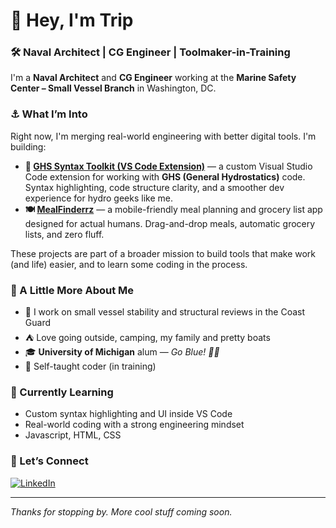 # 👋 Hey, I'm Trip
### 🛠 Naval Architect | CG Engineer | Toolmaker-in-Training

I'm a **Naval Architect** and **CG Engineer** working at the **Marine Safety Center – Small Vessel Branch** in Washington, DC.

### ⚓ What I’m Into
Right now, I'm merging real-world engineering with better digital tools. I'm building:

- **🔧 [GHS Syntax Toolkit (VS Code Extension)](https://github.com/Rejiii1/ghs-vscode)** — a custom Visual Studio Code extension for working with **GHS (General Hydrostatics)** code. Syntax highlighting, code structure clarity, and a smoother dev experience for hydro geeks like me.
- **🍽 [MealFinderrz](https://github.com/Rejiii1/Weekly-Menu-2)** — a mobile-friendly meal planning and grocery list app designed for actual humans. Drag-and-drop meals, automatic grocery lists, and zero fluff.

These projects are part of a broader mission to build tools that make work (and life) easier, and to learn some coding in the process. 


### 💬 A Little More About Me
- 🚤 I work on small vessel stability and structural reviews in the Coast Guard
- ⛺ Love going outside, camping, my family and pretty boats 
- 🎓 **University of Michigan** alum — *Go Blue! 💙💛*
- 🧠 Self-taught coder (in training) 

### 🧰 Currently Learning
- Custom syntax highlighting and UI inside VS Code
- Real-world coding with a strong engineering mindset
- Javascript, HTML, CSS

### 🔗 Let’s Connect
[![LinkedIn](https://img.shields.io/badge/LinkedIn-blue?logo=linkedin&style=flat&logoColor=white)](https://www.linkedin.com/in/robert-jackson-35ba4624a)

---

_Thanks for stopping by. More cool stuff coming soon._
